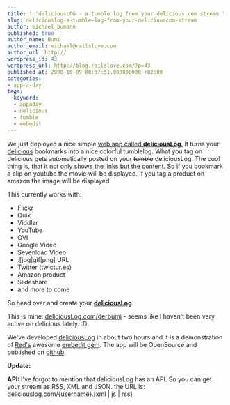 ```yaml
---
title: ! 'deliciousLOG - a tumble log from your delicious.com stream '
slug: deliciouslog-a-tumble-log-from-your-deliciouscom-stream
author: michael_bumann
published: true
author_name: Bumi
author_email: michael@railslove.com
author_url: http://
wordpress_id: 43
wordpress_url: http://blog.railslove.com/?p=43
published_at: 2008-10-09 00:37:51.000000000 +02:00
categories:
- app-a-day
tags:
  keyword:
  - appaday
  - delicious
  - tumble
  - embedit
---
```

We just deployed a nice simple <a href="http://deliciouslog.com">web app called <strong>deliciousLog</strong>.</a> It turns your <a href="http://delicious.com">delicious</a> bookmarks into a nice colorful tumblelog. What you tag on delicious gets automatically posted on your <span style="text-decoration: line-through;">tumble</span> deliciousLog. The cool thing is, that it not only shows the links but the content. So if you bookmark a clip on youtube the movie will be displayed. If you tag a product on amazon the image will be displayed.

This currently works with:
<ul>
	<li> Flickr</li>
	<li> Quik</li>
	<li> Viddler</li>
	<li> YouTube</li>
	<li> OVI</li>
	<li> Google Video</li>
	<li> Sevenload Video</li>
	<li> .[jpg|gif|png] URL</li>
	<li> Twitter (twictur.es)</li>
	<li> Amazon product</li>
	<li> Slideshare</li>
	<li>and more to come</li>
</ul>
So head over and create your <strong><a href="http://deliciouslog.com">deliciousLog</a>. </strong>

This is mine: <a href="http://deliciouslog.com/derbumi">deliciousLog.com/derbumi</a> - seems like I haven't been very active on delicious lately. :D

We've developed <a href="http://deliciouslog.com">deliciousLog</a> in about two hours and it is a demonstration of <a href="http://redwriteshere.com/">Red's</a> awesome <a href="http://github.com/bumi/embedit">embedit gem</a>.
The app will be OpenSource and published on <a href="http://github.com">github</a>.

<strong>Update:</strong>

<strong>API: </strong>I've forgot to mention that deliciousLog has an API. So you can get your stream as RSS, XML and JSON.
the URL is: deliciouslog.com/{username}.[xml | js | rss]
